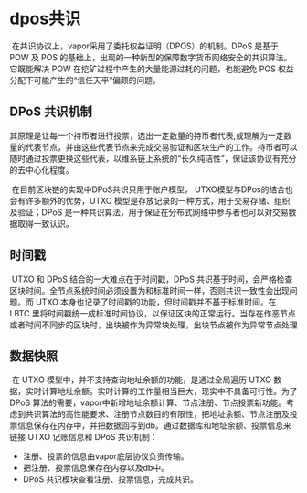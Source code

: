 # dpos共识

​	在共识协议上，vapor采用了委托权益证明（DPOS）的机制。DPoS 是基于 POW 及 POS 的基础上，出现的一种新型的保障数字货币网络安全的共识算法。它既能解决 POW 在挖矿过程中产生的大量能源过耗的问题，也能避免 POS 权益分配下可能产生的“信任天平”偏颇的问题。

## DPoS 共识机制

​	其原理是让每一个持币者进行投票，选出一定数量的持币者代表,或理解为一定数量的代表节点，并由这些代表节点来完成交易验证和区块生产的工作。持币者可以随时通过投票更换这些代表，以维系链上系统的“长久纯洁性”，保证该协议有充分的去中心化程度。

​	在目前区块链的实现中DPoS共识只用于账户模型， UTXO模型与DPos的结合也会有许多额外的优势，UTXO 模型是存放记录的一种方式，用于交易存储、组织及验证；DPoS 是一种共识算法，用于保证在分布式网络中参与者也可以对交易数据取得一致认识。

## 时间戳

​	UTXO 和 DPoS 结合的一大难点在于时间戳，DPoS 共识基于时间，会严格检查区块时间。全节点系统时间必须设置为和标准时间一样，否则共识一致性会出现问题。而 UTXO 本身也记录了时间戳的功能，但时间戳并不基于标准时间。在 LBTC 里将时间戳统一成标准时间协议，以保证区块的正常运行。当存在作恶节点或者时间不同步的区块时，出块被作为异常块处理，出块节点被作为异常节点处理

## 数据快照

​	在 UTXO 模型中，并不支持查询地址余额的功能，是通过全局遍历 UTXO 数据，实时计算地址余额。实时计算的工作量相当巨大，现实中不具备可行性。为了 DPoS 算法的需要，vapor中新增地址余额计算、节点注册、节点投票新功能。考虑到共识算法的高性能要求、注册节点数目的有限性，把地址余额、节点注册及投票信息保存在内存中，并把数据回写到db。通过数据库和地址余额、投票信息来链接 UTXO 记账信息和 DPoS 共识机制：

- 注册、投票的信息由vapor底层协议负责传输。
- 把注册、投票信息保存在内存以及db中。
- DPoS 共识模块查看注册、投票信息，完成共识。